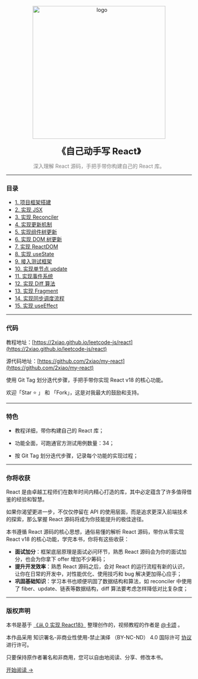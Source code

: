 <p align="center">
  <a href="https://2xiao.github.io/leetcode-js/react" target="_blank"><img src="https://2xiao.github.io/leetcode-js/assets/image/react-logo.png" alt="logo" height="360"/></a>
</p>
<p align="center"><font size=5><b>《自己动手写 React》</b></font></p>
<p align="center"><font color=gray>深入理解 React 源码，手把手带你构建自己的 React 库。</font></p>

---

### 目录

- [1. 项目框架搭建](https://2xiao.github.io/leetcode-js/react/1)
- [2. 实现 JSX](https://2xiao.github.io/leetcode-js/react/2)
- [3. 实现 Reconciler](https://2xiao.github.io/leetcode-js/react/3)
- [4. 实现更新机制](https://2xiao.github.io/leetcode-js/react/4)
- [5. 实现组件树更新](https://2xiao.github.io/leetcode-js/react/5)
- [6. 实现 DOM 树更新](https://2xiao.github.io/leetcode-js/react/6)
- [7. 实现 ReactDOM](https://2xiao.github.io/leetcode-js/react/7)
- [8. 实现 useState](https://2xiao.github.io/leetcode-js/react/8)
- [9. 接入测试框架](https://2xiao.github.io/leetcode-js/react/9)
- [10. 实现单节点 update](https://2xiao.github.io/leetcode-js/react/10)
- [11. 实现事件系统](https://2xiao.github.io/leetcode-js/react/11)
- [12. 实现 Diff 算法](https://2xiao.github.io/leetcode-js/react/12)
- [13. 实现 Fragment](https://2xiao.github.io/leetcode-js/react/13)
- [14. 实现同步调度流程](https://2xiao.github.io/leetcode-js/react/14)
- [15. 实现 useEffect](https://2xiao.github.io/leetcode-js/react/15)

---

### 代码

教程地址：[https://2xiao.github.io/leetcode-js/react](https://2xiao.github.io/leetcode-js/react)

源代码地址：[https://github.com/2xiao/my-react](https://github.com/2xiao/my-react)

使用 Git Tag 划分迭代步骤，手把手带你实现 React v18 的核心功能。

欢迎「Star ⭐️ 」 和 「Fork」，这是对我最大的鼓励和支持。

---

### 特色

- 教程详细，带你构建自己的 React 库；

- 功能全面，可跑通官方测试用例数量：34；

- 按 Git Tag 划分迭代步骤，记录每个功能的实现过程；

---

### 你将收获

React 是由卓越工程师们在数年时间内精心打造的库，其中必定蕴含了许多值得借鉴的经验和智慧。

如果你渴望更进一步，不仅仅停留在 API 的使用层面，而是追求更深入前端技术的探索，那么掌握 React 源码将成为你技能提升的极佳途径。

本书遵循 React 源码的核心思想，通俗易懂的解析 React 源码，带你从零实现 React v18 的核心功能，学完本书，你将有这些收获：

- **面试加分**：框架底层原理是面试必问环节，熟悉 React 源码会为你的面试加分，也会为你拿下 offer 增加不少筹码；
- **提升开发效率**：熟悉 React 源码之后，会对 React 的运行流程有新的认识，让你在日常的开发中，对性能优化、使用技巧和 bug 解决更加得心应手；
- **巩固基础知识**：学习本书也顺便巩固了数据结构和算法，如 reconciler 中使用了 fiber、update、链表等数据结构，diff 算法要考虑怎样降低对比复杂度；

---

### 版权声明

本书是基于 [《从 0 实现 React18》](https://qux.xet.tech/s/2wiFh1) 整理创作的，视频教程的作者是 [@卡颂](https://github.com/BetaSu/) 。

本作品采用 知识署名-非商业性使用-禁止演绎 （BY-NC-ND） 4.0 国际许可 [协议](https://creativecommons.org/licenses/by-nc-nd/4.0/legalcode.zh-Hans) 进行许可。

只要保持原作者署名和非商用，您可以自由地阅读、分享、修改本书。

[开始阅读 ->](https://2xiao.github.io/leetcode-js/react/1)
